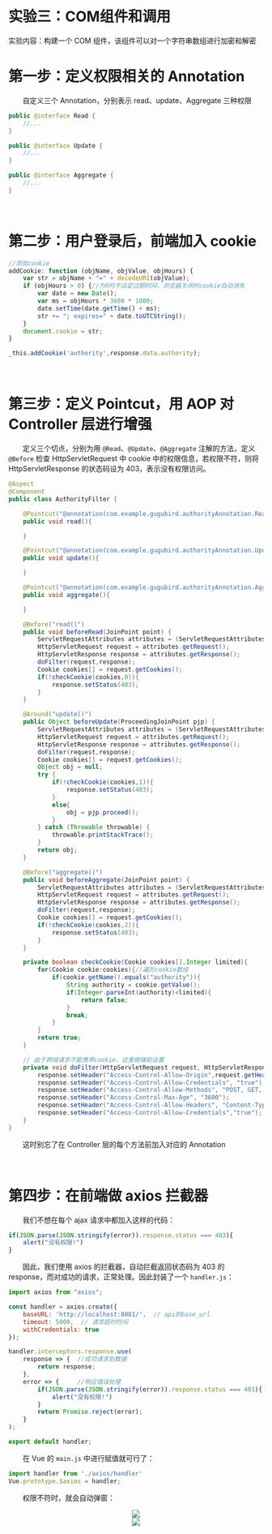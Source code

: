 # 实验三：COM组件和调用

实验内容：构建一个 COM 组件，该组件可以对一个字符串数组进行加密和解密

# 第一步：定义权限相关的 Annotation
　　自定义三个 Annotation，分别表示 read、update、Aggregate 三种权限
```java
public @interface Read {
    //...
}
```  
```java
public @interface Update {
    //...
}
```
```java
public @interface Aggregate {
    //...
}
```

<br>

# 第二步：用户登录后，前端加入 cookie
```javascript
//添加cookie
addCookie: function (objName, objValue, objHours) {
    var str = objName + "=" + decodeURI(objValue);
    if (objHours > 0) {//为0时不设定过期时间，浏览器关闭时cookie自动消失
        var date = new Date();
        var ms = objHours * 3600 * 1000;
        date.setTime(date.getTime() + ms);
        str += "; expires=" + date.toUTCString();
    }
    document.cookie = str;
}

_this.addCookie('authority',response.data.authority);
```

<br>

# 第三步：定义 Pointcut，用 AOP 对 Controller 层进行增强
　　定义三个切点，分别为用 `@Read`、`@Update`、`@Aggregate` 注解的方法，定义 `@Before` 检查 HttpServletRequest 中 cookie 中的权限信息，若权限不符，则将 HttpServletResponse 的状态码设为 403，表示没有权限访问。
```java
@Aspect
@Component
public class AuthorityFilter {

    @Pointcut("@annotation(com.example.gugubird.authorityAnnotation.Read)")
    public void read(){

    }

    @Pointcut("@annotation(com.example.gugubird.authorityAnnotation.Update)")
    public void update(){

    }

    @Pointcut("@annotation(com.example.gugubird.authorityAnnotation.Aggregate)")
    public void aggregate(){

    }

    @Before("read()")
    public void beforeRead(JoinPoint point) {
        ServletRequestAttributes attributes = (ServletRequestAttributes) RequestContextHolder.getRequestAttributes();
        HttpServletRequest request = attributes.getRequest();
        HttpServletResponse response = attributes.getResponse();
        doFilter(request,response);
        Cookie cookies[] = request.getCookies();
        if(!checkCookie(cookies,0)){
            response.setStatus(403);
        }
    }

    @Around("update()")
    public Object beforeUpdate(ProceedingJoinPoint pjp) {
        ServletRequestAttributes attributes = (ServletRequestAttributes) RequestContextHolder.getRequestAttributes();
        HttpServletRequest request = attributes.getRequest();
        HttpServletResponse response = attributes.getResponse();
        doFilter(request,response);
        Cookie cookies[] = request.getCookies();
        Object obj = null;
        try {
            if(!checkCookie(cookies,1)){
                response.setStatus(403);
            }
            else{
                obj = pjp.proceed();
            }
        } catch (Throwable throwable) {
            throwable.printStackTrace();
        }
        return obj;
    }

    @Before("aggregate()")
    public void beforeAggregate(JoinPoint point) {
        ServletRequestAttributes attributes = (ServletRequestAttributes) RequestContextHolder.getRequestAttributes();
        HttpServletRequest request = attributes.getRequest();
        HttpServletResponse response = attributes.getResponse();
        doFilter(request,response);
        Cookie cookies[] = request.getCookies();
        if(!checkCookie(cookies,2)){
            response.setStatus(403);
        }
    }

    private boolean checkCookie(Cookie cookies[],Integer limited){
        for(Cookie cookie:cookies){//遍历cookie数组
            if(cookie.getName().equals("authority")){
                String authority = cookie.getValue();
                if(Integer.parseInt(authority)<limited){
                    return false;
                }
                break;
            }
        }
        return true;
    }

    // 由于跨域请求不能携带cookie，这里做辅助设置
    private void doFilter(HttpServletRequest request, HttpServletResponse response) {
        response.setHeader("Access-Control-Allow-Origin",request.getHeader("Origin"));
        response.setHeader("Access-Control-Allow-Credentials", "true");
        response.setHeader("Access-Control-Allow-Methods", "POST, GET, OPTIONS, DELETE,PUT,PATCH");
        response.setHeader("Access-Control-Max-Age", "3600");
        response.setHeader("Access-Control-Allow-Headers", "Content-Type,XFILENAME,XFILECATEGORY,XFILESIZE");
        response.setHeader("Access-Control-Allow-Credentials","true");
    }
}
```
　　这时别忘了在 Controller 层的每个方法前加入对应的 Annotation

<br>

# 第四步：在前端做 axios 拦截器
　　我们不想在每个 ajax 请求中都加入这样的代码：
```javascript
if(JSON.parse(JSON.stringify(error)).response.status === 403){
    alert("没有权限!")
}
```
　　因此，我们使用 axios 的拦截器，自动拦截返回状态码为 403 的 response，而对成功的请求，正常处理。因此封装了一个 `handler.js`：
```javascript
import axios from "axios";

const handler = axios.create({
    baseURL: 'http://localhost:8081/',  // api的base_url
    timeout: 5000,  // 请求超时时间
    withCredentials: true
});

handler.interceptors.response.use(
    response => {  //成功请求到数据
        return response;
    },
    error => {     //响应错误处理
        if(JSON.parse(JSON.stringify(error)).response.status === 403){
            alert("没有权限!")
        }
        return Promise.reject(error);
    }
);

export default handler;
```
　　在 Vue 的 `main.js` 中进行赋值就可行了：
```javascript
import handler from './axios/handler'
Vue.prototype.$axios = handler;
```

　　权限不符时，就会自动弹窗：
<div align="center">
  <img src="https://github.com/TanYJie/Technology-Stack/blob/master/中间件技术/实验四/image/权限不足.png"/>
</div>
 <div align="center">
  <img src="https://github.com/TanYJie/Technology-Stack/blob/master/中间件技术/实验四/image/删除失败.png"/>
</div>
 
